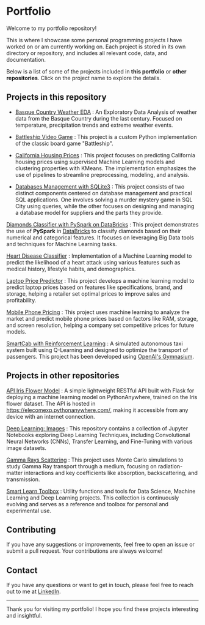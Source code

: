 # Portfolio

Welcome to my portfolio repository!

This is where I showcase some personal programming projects I have worked on or am currently working on. Each project is stored in its own directory or repository, and includes all relevant code, data, and documentation.

Below is a list of some of the projects included in **this portfolio** or **other repositories**. Click on the project name to explore the details.

## Projects in this repository

- [Basque Country Weather EDA](./basque_country_weather_eda) : An Exploratory Data Analysis of weather data from the Basque Country during the last century. Focused on temperature, precipitation trends and extreme weather events.

- [Battleship Video Game](./battleship_videogame) : This project is a custom Python implementation of the classic board game "Battleship".

- [California Housing Prices](./california_housing_prices) : This project focuses on predicting California housing prices using supervised Machine Learning models and clustering properties with KMeans. The implementation emphasizes the use of pipelines to streamline preprocessing, modeling, and analysis.

- [Databases Management with SQLite3](./databases_sql) : This project consists of two distinct components centered on database management and practical SQL applications. One involves solving a murder mystery game in SQL City using queries, while the other focuses on designing and managing a database model for suppliers and the parts they provide.

[Diamonds Classifier with PySpark on DataBricks](./diamonds_big_data_pyspark/) : This project demonstrates the use of **PySpark** in [DataBricks](https://www.databricks.com/) to classify diamonds based on their numerical and categorical features. It focuses on leveraging Big Data tools and techniques for Machine Learning tasks.

[Heart Disease Classifier](./heart_disease_classifier) : Implementation of a Machine Learning model to predict the likelihood of a heart attack using various features such as medical history, lifestyle habits, and demographics.

[Laptop Price Predictor](./laptop_price_predictor) : This project develops a machine learning model to predict laptop prices based on features like specifications, brand, and storage, helping a retailer set optimal prices to improve sales and profitability.

[Mobile Phone Pricing](./mobile_phone_pricing) : This project uses machine learning to analyze the market and predict mobile phone prices based on factors like RAM, storage, and screen resolution, helping a company set competitive prices for future models.

[SmartCab with Reinforcement Learning](./smartcab_reinforcement_learning/) : A simulated autonomous taxi system built using Q-Learning and designed to optimize the transport of passengers. This project has been developed using [OpenAI's Gymnasium](https://gymnasium.farama.org/index.html).

## Projects in other repositories

[API Iris Flower Model](https://github.com/elecomexp/api_iris_model) : A simple lightweight RESTful API built with Flask for deploying a machine learning model on PythonAnywhere, trained on the Iris flower dataset. The API is hosted in https://elecomexp.pythonanywhere.com/, making it accessible from any device with an internet connection.

[Deep Learning: Images](https://github.com/elecomexp/deep_learning_images) : This repository contains a collection of Jupyter Notebooks exploring Deep Learning Techniques, including Convolutional Neural Networks (CNNs), Transfer Learning, and Fine-Tuning with various image datasets.

[Gamma Rays Scattering](https://github.com/elecomexp/gamma_rays_scattering) : This project uses Monte Carlo simulations to study Gamma Ray transport through a medium, focusing on radiation-matter interactions and key coefficients like absorption, backscattering, and transmission.

[Smart Learn Toolbox](https://github.com/elecomexp/smart_learn_toolbox) : Utility functions and tools for Data Science, Machine Learning and Deep Learning projects. This collection is continuously evolving and serves as a reference and toolbox for personal and experimental use.

## Contributing

If you have any suggestions or improvements, feel free to open an issue or submit a pull request. Your contributions are always welcome!

## Contact

If you have any questions or want to get in touch, please feel free to reach out to me at [LinkedIn](https://www.linkedin.com/in/landercombarroexposito/).

---

Thank you for visiting my portfolio! I hope you find these projects interesting and insightful.
